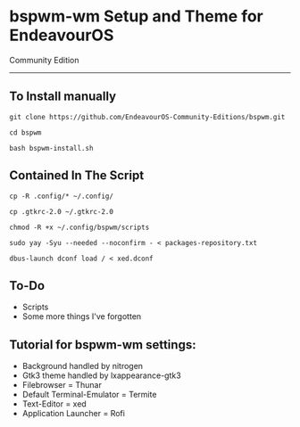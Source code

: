 # bspwm-wm Setup and Theme for EndeavourOS
Community Edition 
***

## To Install manually

    git clone https://github.com/EndeavourOS-Community-Editions/bspwm.git

    cd bspwm

    bash bspwm-install.sh
   
## Contained In The Script
    cp -R .config/* ~/.config/
        
    cp .gtkrc-2.0 ~/.gtkrc-2.0
    
    chmod -R +x ~/.config/bspwm/scripts
        
    sudo yay -Syu --needed --noconfirm - < packages-repository.txt
    
    dbus-launch dconf load / < xed.dconf
    
## To-Do
- Scripts 
- Some more things I've forgotten

## Tutorial for bspwm-wm settings:
- Background handled by nitrogen
- Gtk3 theme handled by lxappearance-gtk3
- Filebrowser = Thunar
- Default Terminal-Emulator = Termite
- Text-Editor = xed
- Application Launcher = Rofi



